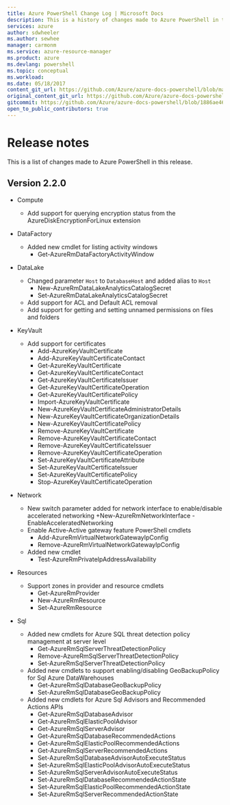 ```yaml
---
title: Azure PowerShell Change Log | Microsoft Docs
description: This is a history of changes made to Azure PowerShell in the latest release.
services: azure
author: sdwheeler
ms.author: sewhee
manager: carmonm
ms.service: azure-resource-manager
ms.product: azure
ms.devlang: powershell
ms.topic: conceptual
ms.workload:
ms.date: 05/18/2017
content_git_url: https://github.com/Azure/azure-docs-powershell/blob/master/azureps-cmdlets-docs/ResourceManager/docs-conceptual/2.2.0/release-notes-azureps.md
original_content_git_url: https://github.com/Azure/azure-docs-powershell/blob/master/azureps-cmdlets-docs/ResourceManager/docs-conceptual/2.2.0/release-notes-azureps.md
gitcommit: https://github.com/Azure/azure-docs-powershell/blob/1886ae4675a95d2bdeb222cb28c9c5c7645fb848
open_to_public_contributors: true
---
```


# Release notes

This is a list of changes made to Azure PowerShell in this release.

## Version 2.2.0
* Compute
  - Add support for querying encryption status from the AzureDiskEncryptionForLinux extension
* DataFactory
  - Added new cmdlet for listing activity windows
    + Get-AzureRmDataFactoryActivityWindow
* DataLake
  - Changed parameter `Host` to `DatabaseHost` and added alias to `Host`
    + New-AzureRmDataLakeAnalyticsCatalogSecret
    + Set-AzureRmDataLakeAnalyticsCatalogSecret
  - Add support for ACL and Default ACL removal
  - Add support for getting and setting unnamed permissions on files and folders
* KeyVault
  - Add support for certificates
    + Add-AzureKeyVaultCertificate
    + Add-AzureKeyVaultCertificateContact
    + Get-AzureKeyVaultCertificate
    + Get-AzureKeyVaultCertificateContact
    + Get-AzureKeyVaultCertificateIssuer
    + Get-AzureKeyVaultCertificateOperation
    + Get-AzureKeyVaultCertificatePolicy
    + Import-AzureKeyVaultCertificate
    + New-AzureKeyVaultCertificateAdministratorDetails
    + New-AzureKeyVaultCertificateOrganizationDetails
    + New-AzureKeyVaultCertificatePolicy
    + Remove-AzureKeyVaultCertificate
    + Remove-AzureKeyVaultCertificateContact
    + Remove-AzureKeyVaultCertificateIssuer
    + Remove-AzureKeyVaultCertificateOperation
    + Set-AzureKeyVaultCertificateAttribute
    + Set-AzureKeyVaultCertificateIssuer
    + Set-AzureKeyVaultCertificatePolicy
    + Stop-AzureKeyVaultCertificateOperation
* Network

  - New switch parameter added for network interface to enable/disable accelerated networking
    +New-AzureRmNetworkInterface -EnableAcceleratedNetworking
  - Enable Active-Active gateway feature PowerShell cmdlets
    + Add-AzureRmVirtualNetworkGatewayIpConfig
    + Remove-AzureRmVirtualNetworkGatewayIpConfig
  - Added new cmdlet
    + Test-AzureRmPrivateIpAddressAvailability
* Resources
  - Support zones in provider and resource cmdlets
    + Get-AzureRmProvider
    + New-AzureRmResource
    + Set-AzureRmResource
* Sql
  - Added new cmdlets for Azure SQL threat detection policy management at server level
    + Get-AzureRmSqlServerThreatDetectionPolicy
    + Remove-AzureRmSqlServerThreatDetectionPolicy
    + Set-AzureRmSqlServerThreatDetectionPolicy
  - Added new cmdlets to support enabling/disabling GeoBackupPolicy for Sql Azure DataWarehouses
    + Get-AzureRmSqlDatabaseGeoBackupPolicy
    + Set-AzureRmSqlDatabaseGeoBackupPolicy
  - Added new cmdlets for Azure Sql Advisors and Recommended Actions APIs
    + Get-AzureRmSqlDatabaseAdvisor
    + Get-AzureRmSqlElasticPoolAdvisor
    + Get-AzureRmSqlServerAdvisor
    + Get-AzureRmSqlDatabaseRecommendedActions
    + Get-AzureRmSqlElasticPoolRecommendedActions
    + Get-AzureRmSqlServerRecommendedActions
    + Set-AzureRmSqlDatabaseAdvisorAutoExecuteStatus
    + Set-AzureRmSqlElasticPoolAdvisorAutoExecuteStatus
    + Set-AzureRmSqlServerAdvisorAutoExecuteStatus
    + Set-AzureRmSqlDatabaseRecommendedActionState
    + Set-AzureRmSqlElasticPoolRecommendedActionState
    + Set-AzureRmSqlServerRecommendedActionState
